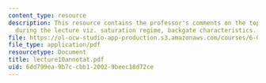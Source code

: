 ```yaml
---
content_type: resource
description: This resource contains the professor's comments on the topics covered
  during the lecture viz. saturation regime, backgate characteristics.
file: https://ol-ocw-studio-app-production.s3.amazonaws.com/courses/6-012-microelectronic-devices-and-circuits-fall-2005/6dd799ea9b7ccbb120029beec18d72ce_lecture10annotat.pdf
file_type: application/pdf
resourcetype: Document
title: lecture10annotat.pdf
uid: 6dd799ea-9b7c-cbb1-2002-9beec18d72ce
---
```

